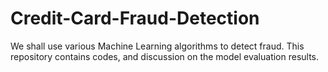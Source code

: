 # Credit-Card-Fraud-Detection
We shall use various Machine Learning algorithms to detect fraud. This repository contains codes, and discussion on the model evaluation results.
